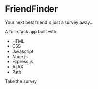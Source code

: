 # FriendFinder

 Your next best friend is just a survey away... 
 
 A full-stack app built with:
 - HTML
 - CSS
 - Javascript
 - Node.js
 - Express.js
 - AJAX
 - Path

 Take the survey 
